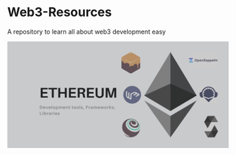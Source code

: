 # Web3-Resources

A repository to learn all about web3 development easy

<div>
  <img src="assets/img/banner.jpeg"/>
</div>
